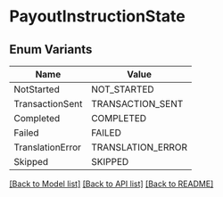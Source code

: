 # PayoutInstructionState

## Enum Variants

| Name | Value |
|---- | -----|
| NotStarted | NOT_STARTED |
| TransactionSent | TRANSACTION_SENT |
| Completed | COMPLETED |
| Failed | FAILED |
| TranslationError | TRANSLATION_ERROR |
| Skipped | SKIPPED |


[[Back to Model list]](../README.md#documentation-for-models) [[Back to API list]](../README.md#documentation-for-api-endpoints) [[Back to README]](../README.md)


